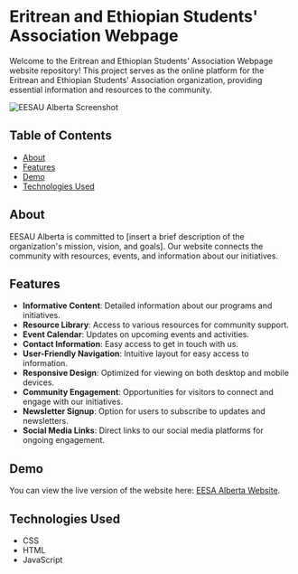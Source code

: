 # Eritrean and Ethiopian Students' Association Webpage

Welcome to the Eritrean and Ethiopian Students' Association Webpage website repository! This project serves as the online platform for the Eritrean and Ethiopian Students' Association organization, providing essential information and resources to the community.

![EESAU Alberta Screenshot](https://github.com/sahaile/Eritrean-and-Ethiopian-Students-Association-Webpage/blob/main/Screen%20Shot%202024-10-14%20at%2010.09.33%20AM.png)


## Table of Contents

- [About](#about)
- [Features](#features)
- [Demo](#demo)
- [Technologies Used](#technologies-used)


## About

EESAU Alberta is committed to [insert a brief description of the organization's mission, vision, and goals]. Our website connects the community with resources, events, and information about our initiatives.

## Features

- **Informative Content**: Detailed information about our programs and initiatives.
- **Resource Library**: Access to various resources for community support.
- **Event Calendar**: Updates on upcoming events and activities.
- **Contact Information**: Easy access to get in touch with us.
- **User-Friendly Navigation**: Intuitive layout for easy access to information.
- **Responsive Design**: Optimized for viewing on both desktop and mobile devices.
- **Community Engagement**: Opportunities for visitors to connect and engage with our initiatives.
- **Newsletter Signup**: Option for users to subscribe to updates and newsletters.
- **Social Media Links**: Direct links to our social media platforms for ongoing engagement.


## Demo

You can view the live version of the website here: [EESA Alberta Website](https://eesaualberta.netlify.app/).

## Technologies Used
- CSS
- HTML
- JavaScript
